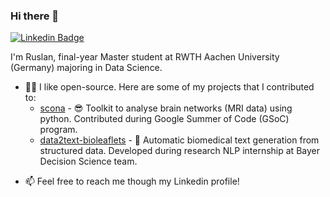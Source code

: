 ### Hi there 👋

[![Linkedin Badge](https://img.shields.io/badge/-LinkedIn-0e76a8?style=flat-square&logo=Linkedin&logoColor=white)](https://www.linkedin.com/in/ruslanyermakov/)

I'm Ruslan, final-year Master student at RWTH Aachen University (Germany) majoring in Data Science. 


- 👨‍💻 I like open-source. Here are some of my projects that I contributed to:
  * [scona](https://github.com/WhitakerLab/scona) - 😎 Toolkit to analyse brain networks (MRI data) using python. Contributed during Google Summer of Code (GSoC) program. 
  * [data2text-bioleaflets](https://github.com/bayer-science-for-a-better-life/data2text-bioleaflets) - 🔎 Automatic biomedical text generation from structured data. Developed during research NLP internship at Bayer Decision Science team.

<!-- - 👯 Right now I’m actively looking for Research/Applied Science/Machine Learning/Data Science internship opportunities. -->
- 📫 Feel free to reach me though my Linkedin profile!

<!--
**wingedRuslan/wingedRuslan** is a ✨ _special_ ✨ repository because its `README.md` (this file) appears on your GitHub profile.

Here are some ideas to get you started:

- 🔭 I’m currently working on ...
- 🌱 I’m currently learning ...
- 👯 I’m looking to collaborate on ...
- 🤔 I’m looking for help with ...
- 💬 Ask me about ...
- 📫 How to reach me: ...
- 😄 Pronouns: ...
- ⚡ Fun fact: ...


# - 🔭 I’m currently working on Computer Vision, image/video synthesis. 
# 

-->


<!--

**Talking about Personal Stuffs:**

- 👨🏻‍💻 I’m currently working on something cool;
- 🚀 I’m currently learning Data Structures and Algorithms ;
- 💬 Ask me about anything, I am happy to help;
- 📝 I regulary write articles on;
- 📫 How to reach me: ga
- 📝 [Resume](https:/Resume.pdf).

📈 **My GitHub Stats:**

<p>
  <img height="180em" src="https://github-readme-stats.vercel.app/api?username=&show_icons=true&hide_border=true&&count_private=true&include_all_commits=true" />
  <img height="180em" src="https://github-readme-stats.vercel.app/api/top-langs/?username=&exclude_repo=KNN-Image-Classification&show_icons=true&hide_border=true&layout=compact&langs_count=8"/>
</p>
-->
